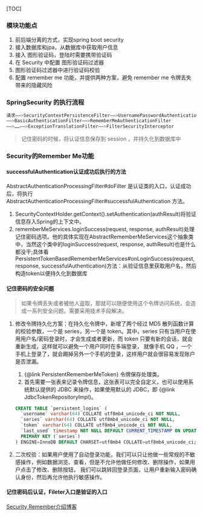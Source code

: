[TOC]



### 模块功能点

1. 前后端分离的方式，实现spring boot security
2. 接入数据库和jpa，从数据库中获取用户信息
3. 接入 图形验证码，登陆时需要携带验证码
4. 在 Security 中配置 图形验证码过滤器
5. 图形验证码过滤器中进行验证码校验
6. 配置 remember me 功能，并提供两种方案，避免 remember me 令牌丢失带来的隐藏风险




### SpringSecurity 的执行流程

```bash
请求——>SecurityContextPersistenceFilter——>UsernamePasswordAuthenticationFilter
——>BasicAuthenticationFilter——>RememberMeAuthenticationFilter
——>……——>ExceptionTranslationFilter——>FilterSecurityInterceptor
```

> 记住密码的时候，将认证信息保存到 session ，并持久化到数据库中


### Security的Remember Me功能

#### successfulAuthentication认证成功后执行的方法

AbstractAuthenticationProcessingFilter#doFilter 是认证类的入口，认证成功后，将执行 AbstractAuthenticationProcessingFilter#successfulAuthentication 方法。

1. SecurityContextHolder.getContext().setAuthentication(authResult)将验证信息存入Spring的上下文中。
2. rememberMeServices.loginSuccess(request, response, authResult)处理记住密码选项。他的具体实现在AbstractRememberMeServices这个抽象类中，当然这个类中的loginSuccess(request, response, authResult)也是什么都没干;具体看 PersistentTokenBasedRememberMeServices#onLoginSuccess(request, response, successfulAuthentication)方法：从验证信息里获取用户名，然后构造token以便持久化到数据库


#### 记住密码的安全问题
> 如果令牌丢失或者被他人盗取，那就可以随便使用这个令牌访问系统，会造成一系列安全问题。需要采用技术手段解决。

1. 修改令牌持久化方案：在持久化令牌中，新增了两个经过 MD5 散列函数计算的校验参数，一个是 series，另一个是 token。其中，series 只有当用户在使用用户名/密码登录时，才会生成或者更新，而 token 只要有新的会话，就会重新生成，这样就可以避免一个用户同时在多端登录，
就像手机 QQ ，一个手机上登录了，就会踢掉另外一个手机的登录，这样用户就会很容易发现账户是否泄漏。
    1. {@link PersistentRememberMeToken} 令牌保存处理类。
    1. 首先需要一张表来记录令牌信息，这张表可以完全自定义，也可以使用系统默认提供的 JDBC 来操作，如果使用默认的 JDBC，即 {@link JdbcTokenRepositoryImpl}。
    ```sql
    CREATE TABLE `persistent_logins` (
      `username` varchar(64) COLLATE utf8mb4_unicode_ci NOT NULL,
      `series` varchar(64) COLLATE utf8mb4_unicode_ci NOT NULL,
      `token` varchar(64) COLLATE utf8mb4_unicode_ci NOT NULL,
      `last_used` timestamp NOT NULL DEFAULT CURRENT_TIMESTAMP ON UPDATE CURRENT_TIMESTAMP,
      PRIMARY KEY (`series`)
    ) ENGINE=InnoDB DEFAULT CHARSET=utf8mb4 COLLATE=utf8mb4_unicode_ci;
    ```

2. 二次校验：如果用户使用了自动登录功能，我们可以只让他做一些常规的不敏感操作，例如数据浏览、查看，但是不允许他做任何修改、删除操作，如果用户点击了修改、删除按钮，
我们可以跳转回登录页面，让用户重新输入密码确认身份，然后再允许他执行敏感操作。



#### 记住密码后认证，Fileter入口是验证的入口

[Security Remember介绍博客](https://www.jianshu.com/p/d619bb0909b7)


